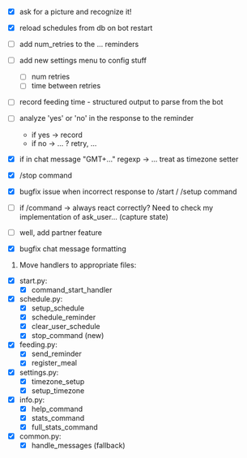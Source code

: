 - [x] ask for a picture and recognize it!

- [x] reload schedules from db on bot restart 
- [ ] add num_retries to the ... reminders

- [ ] add new settings menu to config stuff
  - [ ] num retries
  - [ ] time between retries
- [ ] record feeding time - structured output to parse from the bot
- [ ] analyze 'yes' or 'no' in the response to the reminder
  - if yes -> record
  - if no -> ... ? retry, ... 
- [x] if in chat message "GMT+..." regexp -> ... treat as timezone setter
- [x] /stop command
- [x] bugfix issue when incorrect response to /start / /setup command
- [ ] if /command -> always react correctly? Need to check my implementation of ask_user... (capture state)

- [ ] well, add partner feature

- [x] bugfix chat message formatting


1. Move handlers to appropriate files:
- [x] start.py:
  - [x] command_start_handler
- [x] schedule.py:
  - [x] setup_schedule
  - [x] schedule_reminder
  - [x] clear_user_schedule
  - [x] stop_command (new)
- [x] feeding.py:
  - [x] send_reminder
  - [x] register_meal
- [x] settings.py:
  - [x] timezone_setup
  - [x] setup_timezone
- [x] info.py:
  - [x] help_command
  - [x] stats_command
  - [x] full_stats_command
- [x] common.py:
  - [x] handle_messages (fallback)
